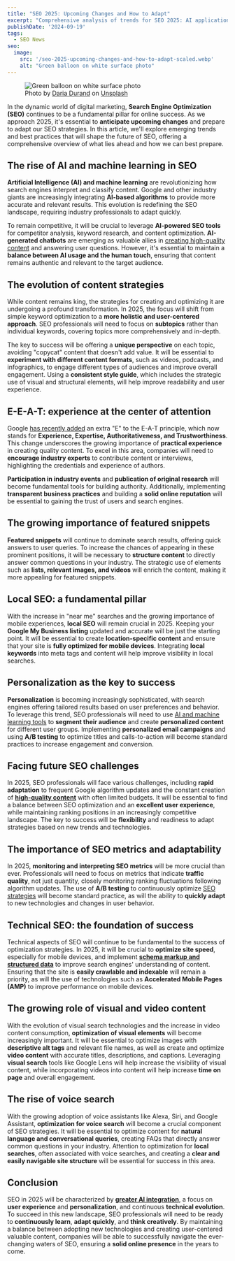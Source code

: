 ```yaml
---
title: "SEO 2025: Upcoming Changes and How to Adapt"
excerpt: "Comprehensive analysis of trends for SEO 2025: AI applications, content strategy shifts, E-E-A-T importance, and technical adaptations."
publishDate: '2024-09-19'
tags:
  - SEO News
seo:
  image:
    src: '/seo-2025-upcoming-changes-and-how-to-adapt-scaled.webp'
    alt: "Green balloon on white surface photo"
---
```


<figure>
  <img src="/seo-2025-upcoming-changes-and-how-to-adapt.webp" alt="Green balloon on white surface photo">
  <figcaption>Photo by <a href="https://unsplash.com/@dariadurand?utm_content=creditCopyText&amp;utm_medium=referral&amp;utm_source=unsplash">Daria Durand</a> on <a href="https://unsplash.com/photos/green-balloon-on-white-surface-mKWg3NoAo_c?utm_content=creditCopyText&amp;utm_medium=referral&amp;utm_source=unsplash">Unsplash</a></figcaption>
</figure>

In the dynamic world of digital marketing, **Search Engine Optimization (SEO)** continues to be a fundamental pillar for online success. As we approach 2025, it's essential to **anticipate upcoming changes** and prepare to adapt our SEO strategies. In this article, we'll explore emerging trends and best practices that will shape the future of SEO, offering a comprehensive overview of what lies ahead and how we can best prepare.

## The rise of AI and machine learning in SEO

**Artificial Intelligence (AI) and machine learning** are revolutionizing how search engines interpret and classify content. Google and other industry giants are increasingly integrating **AI-based algorithms** to provide more accurate and relevant results. This evolution is redefining the SEO landscape, requiring industry professionals to adapt quickly.

To remain competitive, it will be crucial to leverage **AI-powered SEO tools** for competitor analysis, keyword research, and content optimization. **AI-generated chatbots** are emerging as valuable allies in [creating high-quality content](https://www.serp-secrets.com/blog/adapting-to-googles-helpful-content-era/) and answering user questions. However, it's essential to maintain a **balance between AI usage and the human touch**, ensuring that content remains authentic and relevant to the target audience.

## The evolution of content strategies

While content remains king, the strategies for creating and optimizing it are undergoing a profound transformation. In 2025, the focus will shift from simple keyword optimization to a **more holistic and user-centered approach**. SEO professionals will need to focus on **subtopics** rather than individual keywords, covering topics more comprehensively and in-depth.

The key to success will be offering a **unique perspective** on each topic, avoiding "copycat" content that doesn't add value. It will be essential to **experiment with different content formats**, such as videos, podcasts, and infographics, to engage different types of audiences and improve overall engagement. Using a **consistent style guide**, which includes the strategic use of visual and structural elements, will help improve readability and user experience.

## E-E-A-T: experience at the center of attention

Google [has recently added](https://developers.google.com/search/blog/2022/12/google-raters-guidelines-e-e-a-t) an extra "E" to the E-A-T principle, which now stands for **Experience, Expertise, Authoritativeness, and Trustworthiness**. This change underscores the growing importance of **practical experience** in creating quality content. To excel in this area, companies will need to **encourage industry experts** to contribute content or interviews, highlighting the credentials and experience of authors.

**Participation in industry events** and **publication of original research** will become fundamental tools for building authority. Additionally, implementing **transparent business practices** and building a **solid online reputation** will be essential to gaining the trust of users and search engines.

## The growing importance of featured snippets

**Featured snippets** will continue to dominate search results, offering quick answers to user queries. To increase the chances of appearing in these prominent positions, it will be necessary to **structure content** to directly answer common questions in your industry. The strategic use of elements such as **lists, relevant images, and videos** will enrich the content, making it more appealing for featured snippets.

## Local SEO: a fundamental pillar

With the increase in "near me" searches and the growing importance of mobile experiences, **local SEO** will remain crucial in 2025. Keeping your **Google My Business listing** updated and accurate will be just the starting point. It will be essential to create **location-specific content** and ensure that your site is **fully optimized for mobile devices**. Integrating **local keywords** into meta tags and content will help improve visibility in local searches.

## Personalization as the key to success

**Personalization** is becoming increasingly sophisticated, with search engines offering tailored results based on user preferences and behavior. To leverage this trend, SEO professionals will need to use [AI and machine learning tools](https://www.serp-secrets.com/blog/the-future-of-seo-if-chatgpt-kills-search-engines/) to **segment their audience** and create **personalized content** for different user groups. Implementing **personalized email campaigns** and using **A/B testing** to optimize titles and calls-to-action will become standard practices to increase engagement and conversion.

## Facing future SEO challenges

In 2025, SEO professionals will face various challenges, including **rapid adaptation** to frequent Google algorithm updates and the constant creation of **[high-quality content](https://www.serp-secrets.com/blog/optimizing-content-for-google-search-generative-experience/)** with often limited budgets. It will be essential to find a balance between SEO optimization and an **excellent user experience**, while maintaining ranking positions in an increasingly competitive landscape. The key to success will be **flexibility** and readiness to adapt strategies based on new trends and technologies.

## The importance of SEO metrics and adaptability

In 2025, **monitoring and interpreting SEO metrics** will be more crucial than ever. Professionals will need to focus on metrics that indicate **traffic quality**, not just quantity, closely monitoring ranking fluctuations following algorithm updates. The use of **A/B testing** to continuously optimize [SEO strategies](https://www.serp-secrets.com/categories/seo-strategies/) will become standard practice, as will the ability to **quickly adapt** to new technologies and changes in user behavior.

## Technical SEO: the foundation of success

Technical aspects of SEO will continue to be fundamental to the success of optimization strategies. In 2025, it will be crucial to **optimize site speed**, especially for mobile devices, and implement **[schema markup and structured data](https://www.serp-secrets.com/blog/advanced-strategies-for-schema-markup-optimization/)** to improve search engines' understanding of content. Ensuring that the site is **easily crawlable and indexable** will remain a priority, as will the use of technologies such as **Accelerated Mobile Pages (AMP)** to improve performance on mobile devices.

## The growing role of visual and video content

With the evolution of visual search technologies and the increase in video content consumption, **optimization of visual elements** will become increasingly important. It will be essential to optimize images with **descriptive alt tags** and relevant file names, as well as create and optimize **video content** with accurate titles, descriptions, and captions. Leveraging **visual search** tools like Google Lens will help increase the visibility of visual content, while incorporating videos into content will help increase **time on page** and overall engagement.

## The rise of voice search

With the growing adoption of voice assistants like Alexa, Siri, and Google Assistant, **optimization for voice search** will become a crucial component of SEO strategies. It will be essential to optimize content for **natural language and conversational queries**, creating FAQs that directly answer common questions in your industry. Attention to optimization for **local searches**, often associated with voice searches, and creating a **clear and easily navigable site structure** will be essential for success in this area.

## Conclusion

SEO in 2025 will be characterized by **[greater AI integration](https://www.serp-secrets.com/blog/what-is-googles-search-generative-experience/)**, a focus on **user experience** and **personalization**, and continuous **technical evolution**. To succeed in this new landscape, SEO professionals will need to be ready to **continuously learn**, **adapt quickly**, and **think creatively**. By maintaining a balance between adopting new technologies and creating user-centered valuable content, companies will be able to successfully navigate the ever-changing waters of SEO, ensuring a **solid online presence** in the years to come.